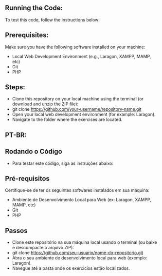 ## Running the Code:

To test this code, follow the instructions below:

## Prerequisites:

Make sure you have the following software installed on your machine:

- Local Web Development Environment (e.g., Laragon, XAMPP, MAMP, etc)
- Git
- PHP
  
## Steps:

- Clone this repository on your local machine using the terminal (or download and unzip the ZIP file):
- git clone https://github.com/your-username/repository-name.git
- Open your local web development environment (for example: Laragon).
- Navigate to the folder where the exercises are located.

## PT-BR:


## Rodando o Código
- Para testar este código, siga as instruções abaixo:

## Pré-requisitos
Certifique-se de ter os seguintes softwares instalados em sua máquina:

- Ambiente de Desenvolvimento Local para Web (ex: Laragon, XAMPP, MAMP, etc)
- Git
- PHP

## Passos
- Clone este repositório na sua máquina local usando o terminal (ou baixe e descompacte o arquivo ZIP):
- git clone https://github.com/seu-usuario/nome-do-repositorio.git
- Abra o seu ambiente de desenvolvimento local para web (exemplo: Laragon).
- Navegue até a pasta onde os exercícios estão localizados.
